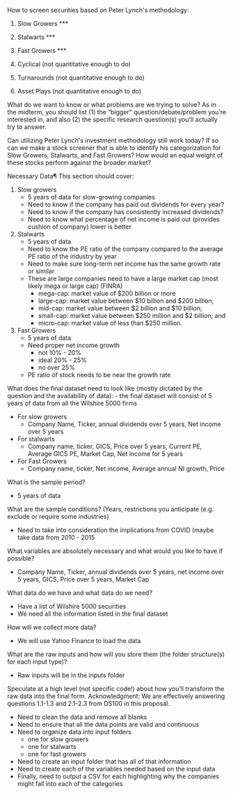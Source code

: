 How to screen securities based on Peter Lynch's methodology:

1. Slow Growers ***
2. Stalwarts ***
3. Fast Growers ***

4. Cyclical (not quantitative enough to do)
5. Turnarounds (not quantitative enough to do)
6. Asset Plays (not quantitative enough to do)

What do we want to know or what problems are we trying to solve? As in the midterm, you should list (1) the “bigger” question/debate/problem you’re interested in, and also (2) the specific research question(s) you’ll actually try to answer.

Can utilizing Peter Lynch's investment methodology still work today? If so can we make a stock screener that is able to identify his categorization for Slow Growers, Stalwarts, and Fast Growers? How would an equal weight of these stocks perform against the broader market?

Necessary Data¶
This section should cover:
1. Slow growers
    - 5 years of data for slow-growing companies 
    - Need to know if the company has paid out dividends for every year?
    - Need to know if the company has consistently increased dividends?
    - Need to know what percentage of net income is paid out (provides cushion of company) lower is better
2. Stalwarts 
    - 5 years of data 
    - Need to know the PE ratio of the company compared to the average PE ratio of the industry by year
    - Need to make sure long-term net income has the same growth rate or similar
    - These are large companies need to have a large market cap (most likely mega or large cap) (FINRA)
        - mega-cap: market value of $200 billion or more
        - large-cap: market value between $10 billion and $200 billion;
        - mid-cap: market value between $2 billion and $10 billion;
        - small-cap: market value between $250 million and $2 billion; and
        - micro-cap: market value of less than $250 million.
3. Fast Growers 
    - 5 years of data 
    - Need proper net income growth 
       - not 10% - 20%
       - ideal 20% - 25% 
       - no over 25% 
    - PE ratio of stock needs to be near the growth rate 

What does the final dataset need to look like (mostly dictated by the question and the availability of data):
    - the final dataset will consist of 5 years of data from all the Wilshire 5000 firms 
    
- For slow growers 
    - Company Name, Ticker, annual dividends over 5 years, Net income over 5 years 
- For stalwarts 
    - Company name, ticker, GICS, Price over 5 years, Current PE, Average GICS PE, Market Cap, Net income for 5 years 
- For Fast Growers
    - Company name, ticker, Net income, Average annual NI growth, Price

What is the sample period?
- 5 years of data 

What are the sample conditions? (Years, restrictions you anticipate (e.g. exclude or require some industries)
- Need to take into consideration the implications from COVID (maybe take data from 2010 - 2015

What variables are absolutely necessary and what would you like to have if possible?
- Company Name, Ticker, annual dividends over 5 years, net income over 5 years, GICS, Price over 5 years, Market Cap

What data do we have and what data do we need?
- Have a list of Wilshire 5000 securities 
- We need all the information listed in the final dataset 

How will we collect more data?
- We will use Yahoo Finance to load the data 

What are the raw inputs and how will you store them (the folder structure(s) for each input type)?
- Raw inputs will be in the inputs folder 

Speculate at a high level (not specific code!) about how you’ll transform the raw data into the final form.
Acknowledgment: We are effectively answering questions 1.1-1.3 and 2.1-2.3 from DS100 in this proposal.

- Need to clean the data and remove all blanks 
- Need to ensure that all the data points are valid and continuous 
- Need to organize data into input folders 
    - one for slow growers
    - one for stalwarts 
    - one for fast growers 
- Need to create an input folder that has all of that information 
- Need to create each of the variables needed based on the input data 
- Finally, need to output a CSV for each highlighting why the companies might fall into each of the categories













